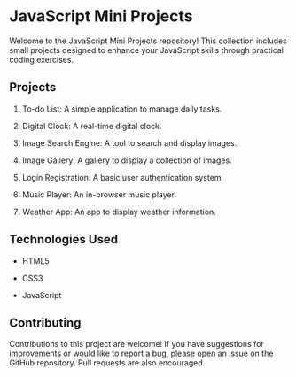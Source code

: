 
# JavaScript Mini Projects

Welcome to the JavaScript Mini Projects repository! This collection includes small projects designed to enhance your JavaScript skills through practical coding exercises.







## Projects


1. To-do List: A simple application to manage daily tasks.

2. Digital Clock: A real-time digital clock.

3. Image Search Engine: A tool to search and display images.

4. Image Gallery: A gallery to display a collection of images.

5. Login Registration: A basic user authentication system.

6. Music Player: An in-browser music player.

7. Weather App: An app to display weather information.

## Technologies Used

- HTML5

- CSS3

- JavaScript


## Contributing

Contributions to this project are welcome! If you have suggestions for improvements or would like to report a bug, please open an issue on the GitHub repository. Pull requests are also encouraged.


